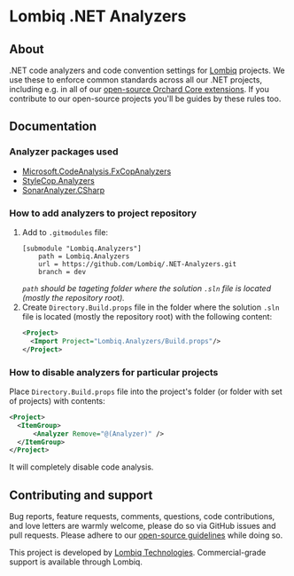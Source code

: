 # Lombiq .NET Analyzers



## About

.NET code analyzers and code convention settings for [Lombiq](https://lombiq.com) projects. We use these to enforce common standards across all our .NET projects, including e.g. in all of our [open-source Orchard Core extensions](https://github.com/Lombiq/Open-Source-Orchard-Core-Extensions). If you contribute to our open-source projects you'll be guides by these rules too.


## Documentation

### Analyzer packages used

- [Microsoft.CodeAnalysis.FxCopAnalyzers](https://www.nuget.org/packages/Microsoft.CodeAnalysis.FxCopAnalyzers/)
- [StyleCop.Analyzers](https://www.nuget.org/packages/StyleCop.Analyzers/)
- [SonarAnalyzer.CSharp](https://www.nuget.org/packages/SonarAnalyzer.CSharp/)

### How to add analyzers to project repository

1. Add to `.gitmodules` file:
   ```
   [submodule "Lombiq.Analyzers"]
       path = Lombiq.Analyzers
       url = https://github.com/Lombiq/.NET-Analyzers.git
       branch = dev
   ```
   *`path` should be tageting folder where the solution `.sln` file is located (mostly the repository root).*
1. Create `Directory.Build.props` file in the folder where the solution `.sln` file is located (mostly the repository root) with the following content:
   ```xml
   <Project>
     <Import Project="Lombiq.Analyzers/Build.props"/>
   </Project>
   ```


### How to disable analyzers for particular projects

Place `Directory.Build.props` file into the project's folder (or folder with set of projects) with contents:

```xml
<Project>
  <ItemGroup> 
      <Analyzer Remove="@(Analyzer)" /> 
  </ItemGroup>
</Project>
```

It will completely disable code analysis.


## Contributing and support

Bug reports, feature requests, comments, questions, code contributions, and love letters are warmly welcome, please do so via GitHub issues and pull requests. Please adhere to our [open-source guidelines](https://lombiq.com/open-source-guidelines) while doing so.

This project is developed by [Lombiq Technologies](https://lombiq.com/). Commercial-grade support is available through Lombiq.